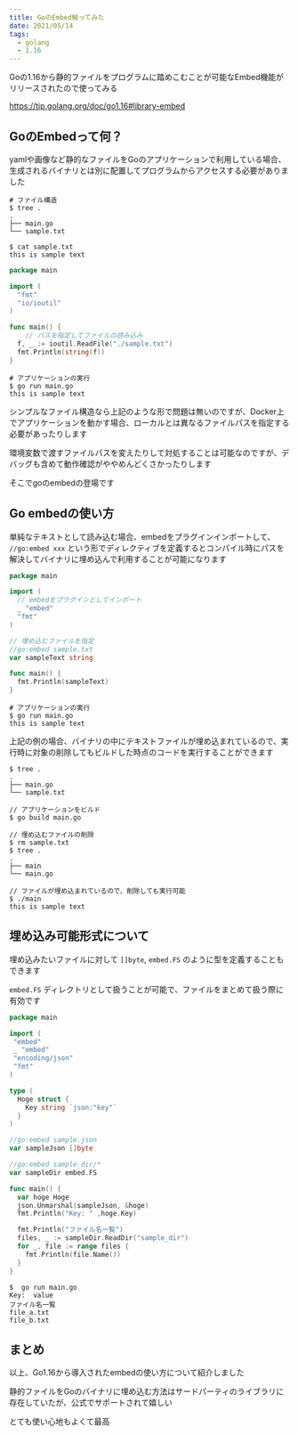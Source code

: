 ```yaml
---
title: GoのEmbed触ってみた
date: 2021/05/14
tags:
  - golang
  - 1.16
---
```


Goの1.16から静的ファイルをプログラムに踏めこむことが可能なEmbed機能がリリースされたので使ってみる

https://tip.golang.org/doc/go1.16#library-embed

## GoのEmbedって何？

yamlや画像など静的なファイルをGoのアプリケーションで利用している場合、生成されるバイナリとは別に配置してプログラムからアクセスする必要がありました

```shell
# ファイル構造
$ tree .
.
├── main.go
└── sample.txt

$ cat sample.txt
this is sample text
```

```go
package main

import (
  "fmt"
  "io/ioutil"
)

func main() {
	// パスを指定してファイルの読み込み
  f, _ := ioutil.ReadFile("./sample.txt")
  fmt.Println(string(f))
}
```

```shell
# アプリケーションの実行
$ go run main.go
this is sample text
```

シンプルなファイル構造なら上記のような形で問題は無いのですが、Docker上でアプリケーションを動かす場合、ローカルとは異なるファイルパスを指定する必要があったりします

環境変数で渡すファイルパスを変えたりして対処することは可能なのですが、デバッグも含めて動作確認がややめんどくさかったりします

そこでgoのembedの登場です

## Go embedの使い方

単純なテキストとして読み込む場合、embedをプラグインインポートして、 `//go:embed xxx` という形でディレクティブを定義するとコンパイル時にパスを解決してバイナリに埋め込んで利用することが可能になります

```go
package main

import (
  // embedをプラグインとしてインポート
  _ "embed"
  "fmt"
)

// 埋め込むファイルを指定
//go:embed sample.txt
var sampleText string

func main() {
  fmt.Println(sampleText)
}
```

```shell
# アプリケーションの実行
$ go run main.go
this is sample text
```

上記の例の場合、バイナリの中にテキストファイルが埋め込まれているので、実行時に対象の削除してもビルドした時点のコードを実行することができます

```shell
$ tree .
.
├── main.go
└── sample.txt

// アプリケーションをビルド
$ go build main.go

// 埋め込むファイルの削除
$ rm sample.txt
$ tree .
.
├── main
└── main.go

// ファイルが埋め込まれているので、削除しても実行可能
$ ./main
this is sample text
```

## 埋め込み可能形式について

埋め込みたいファイルに対して `[]byte`, `embed.FS` のように型を定義することもできます

`embed.FS` ディレクトリとして扱うことが可能で、ファイルをまとめて扱う際に有効です

```go
package main

import (
 "embed"
 _ "embed"
 "encoding/json"
 "fmt"
)

type (
  Hoge struct {
    Key string `json:"key"`
  }
)

//go:embed sample.json
var sampleJson []byte

//go:embed sample_dir/*
var sampleDir embed.FS

func main() {
  var hoge Hoge
  json.Unmarshal(sampleJson, &hoge)
  fmt.Println("Key: " ,hoge.Key)

  fmt.Println("ファイル名一覧")
  files, _ := sampleDir.ReadDir("sample_dir")
  for _, file := range files {
    fmt.Println(file.Name())
  }
}
```

```shell
$  go run main.go
Key:  value
ファイル名一覧
file_a.txt
file_b.txt
```

## まとめ

以上、Go1.16から導入されたembedの使い方について紹介しました

静的ファイルをGoのバイナリに埋め込む方法はサードパーティのライブラリに存在していたが、公式でサポートされて嬉しい

とても使い心地もよくて最高
